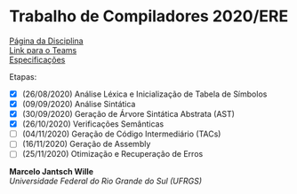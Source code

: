 # Trabalho de Compiladores 2020/ERE

[Página da Disciplina](http://www.inf.ufrgs.br/~johann/comp/)  
[Link para o Teams](https://teams.microsoft.com/_#/school/conversations/General?threadId=19:baa9ea1ce5854775a80b5cc4edc47811@thread.tacv2&ctx=channel)  
[Especificações](spec)

Etapas:

- [x] (26/08/2020) Análise Léxica e Inicialização de Tabela de Símbolos
- [x] (09/09/2020) Análise Sintática
- [x] (30/09/2020) Geração de Árvore Sintática Abstrata (AST)
- [x] (26/10/2020) Verificações Semânticas
- [ ] (04/11/2020) Geração de Código Intermediário (TACs)
- [ ] (16/11/2020) Geração de Assembly
- [ ] (25/11/2020) Otimização e Recuperação de Erros

**Marcelo Jantsch Wille**  
*Universidade Federal do Rio Grande do Sul (UFRGS)*
